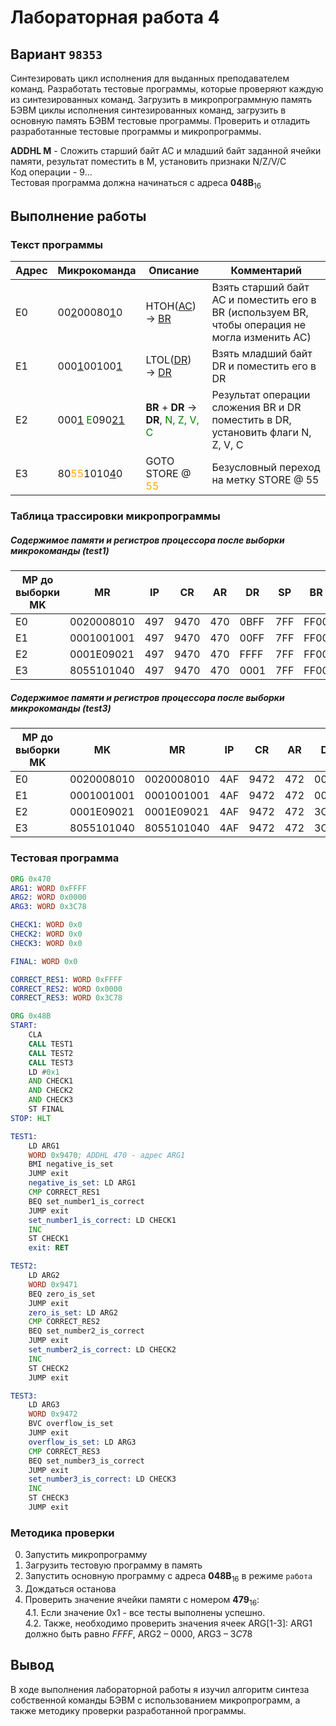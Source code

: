 # Лабораторная работа 4

## Вариант `98353`

Синтезировать цикл исполнения для выданных преподавателем команд. Разработать тестовые программы, которые проверяют
каждую из синтезированных команд. Загрузить в микропрограммную память БЭВМ циклы исполнения синтезированных команд,
загрузить в основную память БЭВМ тестовые программы. Проверить и отладить разработанные тестовые программы и
микропрограммы.

**ADDHL М** - Сложить старший байт AC и младший байт заданной ячейки памяти, результат поместить в М, установить
признаки N/Z/V/C\
Код операции - $9...$\
Тестовая программа должна начинаться с адреса $\textbf{048B}_{16}$

## Выполнение работы

### Текст программы

| Адрес | Микрокоманда                                                       | Описание                                                              | Комментарий                                                                                     |
|-------|--------------------------------------------------------------------|-----------------------------------------------------------------------|-------------------------------------------------------------------------------------------------|
| E0    | 00<ins>2</ins>00080<ins>1</ins>0                                   | HTOH(<ins>AC</ins>) → <ins>BR</ins>                                   | Взять старший байт AC и поместить его в BR (используем BR, чтобы операция не могла изменить AC) |
| E1    | 000<ins>1</ins>00100<ins>1</ins>                                   | LTOL(<ins>DR</ins>) → <ins>DR</ins>                                   | Взять младший байт DR и поместить его в DR                                                      |
| E2    | 000<ins>1</ins> <span style="color:green">E</span>090<ins>21</ins> | __BR__ + __DR__ → __DR__, <span style="color:green">N, Z, V, C</span> | Результат операции сложения BR и DR поместить в DR, установить флаги N, Z, V, C                 |
| E3    | 80<span style="color:orange">55</span>1010<ins>4</ins>0            | GOTO STORE @ <span style="color:orange">55</span>                     | Безусловный переход на метку STORE @ 55                                                         |

### Таблица трассировки микропрограммы

##### Содержимое памяти и регистров процессора после выборки микрокоманды (test1)

| МР до выборки<br/>MK | MR         | IP  | CR   | AR  | DR   | SP  | BR   | AC   | NZVC | СчМК |
|----------------------|------------|-----|------|-----|------|-----|------|------|------|------|
| E0                   | 0020008010 | 497 | 9470 | 470 | 0BFF | 7FF | FF00 | FF00 | 1000 | E1   |
| E1                   | 0001001001 | 497 | 9470 | 470 | 00FF | 7FF | FF00 | FF00 | 1000 | E2   |
| E2                   | 0001E09021 | 497 | 9470 | 470 | FFFF | 7FF | FF00 | FF00 | 1000 | E3   |
| E3                   | 8055101040 | 497 | 9470 | 470 | 0001 | 7FF | FF00 | FF00 | 1000 | 55   |

##### Содержимое памяти и регистров процессора после выборки микрокоманды (test3)

| МР до выборки<br/>MK | MK         | MR         | IP  | CR   | AR  | DR   | SP  | BR   | AC   | NZVC | СчМК |
|----------------------|------------|------------|-----|------|-----|------|-----|------|------|------|------|
| E0                   | 0020008010 | 0020008010 | 4AF | 9472 | 472 | 0078 | 7FF | 3C00 | 3C00 | 0000 | E1   |
| E1                   | 0001001001 | 0001001001 | 4AF | 9472 | 472 | 0078 | 7FF | 3C00 | 3C00 | 0000 | E2   |
| E2                   | 0001E09021 | 0001E09021 | 4AF | 9472 | 472 | 3C78 | 7FF | 3C00 | 3C00 | 0000 | E3   |
| E3                   | 8055101040 | 8055101040 | 4AF | 9472 | 472 | 3C78 | 7FF | 3C00 | 3C00 | 0000 | 55   |

### Тестовая программа

```asm
ORG 0x470
ARG1: WORD 0xFFFF
ARG2: WORD 0x0000
ARG3: WORD 0x3C78

CHECK1: WORD 0x0
CHECK2: WORD 0x0
CHECK3: WORD 0x0

FINAL: WORD 0x0

CORRECT_RES1: WORD 0xFFFF 
CORRECT_RES2: WORD 0x0000
CORRECT_RES3: WORD 0x3C78

ORG 0x48B
START:
	CLA
	CALL TEST1
	CALL TEST2
	CALL TEST3
	LD #0x1
	AND CHECK1
	AND CHECK2
	AND CHECK3
	ST FINAL
STOP: HLT

TEST1:
	LD ARG1
	WORD 0x9470; ADDHL 470 - адрес ARG1
	BMI negative_is_set
	JUMP exit
	negative_is_set: LD ARG1
	CMP CORRECT_RES1
	BEQ set_number1_is_correct
	JUMP exit
	set_number1_is_correct: LD CHECK1
	INC
	ST CHECK1
	exit: RET

TEST2:
	LD ARG2
	WORD 0x9471
	BEQ zero_is_set
	JUMP exit
	zero_is_set: LD ARG2
	CMP CORRECT_RES2
	BEQ set_number2_is_correct
	JUMP exit
	set_number2_is_correct: LD CHECK2
	INC
	ST CHECK2
	JUMP exit

TEST3:
	LD ARG3
	WORD 0x9472
	BVC overflow_is_set
	JUMP exit
	overflow_is_set: LD ARG3
	CMP CORRECT_RES3
	BEQ set_number3_is_correct
	JUMP exit
	set_number3_is_correct: LD CHECK3
	INC
	ST CHECK3
    JUMP exit
```

### Методика проверки

0. Запустить микропрограмму
1. Загрузить тестовую программу в память
2. Запустить основную программу с адреса $\textbf{048B}_{16}$ в режиме `работа`
3. Дождаться останова
4. Проверить значение ячейки памяти с номером $\textbf{479}_{16}$:\
   4.1. Если значение 0x1 - все тесты выполнены успешно.  
    4.2. Также, необходимо проверить значения ячеек ARG[1-3]: ARG1 должно быть равно $FFFF$, ARG2 – $0000$, ARG3 – $3C78$

## Вывод

В ходе выполнения лабораторной работы я изучил алгоритм синтеза собственной команды БЭВМ с использованием микропрограмм, а также методику проверки разработанной программы.
